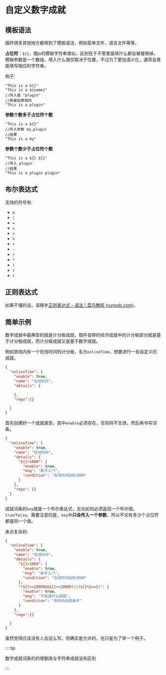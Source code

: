 # 自定义数字成就



## 模板语法

插件很多其他地方都用到了模板语法，例如菜单文件，语言文件等等。

**占位符**：`${}`，跟js的模板字符串类似，区别在于不管里面填什么都会被替换掉，模板参数是一个数组，填入什么值仅取决于位置，不过为了更加语义化，通常会里面填写相应的字符串。

例子:

```
"This is a ${}"
"This is a ${name}"
//传入值 "plugin"
//两者结果相同
"This is a plugin"
```

**参数个数多于占位符个数**

```
"This is a ${}"
//传入参数 my,plugin
//结果
"This is a my"
```

**参数个数少于占位符个数**

```
"This is a ${} ${}"
//传入 plugin
//结果
"This is a plugin plugin"
```



## 布尔表达式

支持的符号有:

- `&`
- `|`
- `=`
- `<`
- `>`
- `%`
- `+`
- `-`
- `/`
- `*`
- `!`
- `(`
- `)`



## 正则表达式

如果不懂的话，请移步[正则表达式 – 语法 | 菜鸟教程 (runoob.com)](https://www.runoob.com/regexp/regexp-syntax.html)。



## 简单示例

数字成就中最典型的就是计分板成就，插件自带的经济成就中的计分板部分就是基于计分板成就，而计分板成就又是基于数字成就。

例如游戏内有一个在线时间的计分板，名为`onlineTime`，想要进行一些自定义的成就。

```json
{
  "onlineTime": {
    "enable": true,
    "name": "在线时间",
    "details": {

    },
    "regx":{}

  }
}
```

首先创建好一个成就类型，其中`enable`必须存在，否则将不生效，然后再书写词条。

```json
{
  "onlineTime": {
    "enable": true,
    "name": "在线时间",
    "details": {
      "${}>1000": {
        "enable": true,
        "msg": "新手入门",
        "condition": "在线时间达到1000"
      }
    },
    "regx": {}
  }
}
```

成就词条的`key`就是一个布尔表达式，无论如何必须返回一个布尔值，`true`/`false`。需要注意的是，`key`中**只会传入一个参数**，所以不论有多少个占位符都是同一个值。

来点复杂的:

```json
{
  "onlineTime": {
    "enable": true,
    "name": "在线时间",
    "details": {
      "${}>1000": {
        "enable": true,
        "msg": "新手入门",
        "condition": "在线时间达到1000"
      },
      "(${}>=10000&&${}<=20000)||(${}%2==1)": {
        "enable": true,
        "msg": "不知道什么成就",
        "condition": "奇妙的达成条件"
      }
    },
    "regx":{}

  }
}
```

虽然觉得应该没有人会这么写，但确实是允许的，也只是为了举一个例子。



::: tip

数字成就词条的的增删改与字符串成就没有区别

:::
